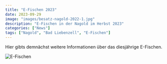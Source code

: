 ```yaml
---
title: "E-Fischen 2023"
date: 2023-09-29
image: "images/besatz-nagold-2022-1.jpg"
description: "E-Fischen in der Nagold im Herbst 2023"
categories: ["News"]
tags: ["Nagold", "Bad Liebenzell", "E-Fischen"]
---
```




Hier gibts demnächst weitere Informationen über das diesjährige E-Fischen.

![E-Fischen](/images/e-fischen/E-FischenStart.jpg)




